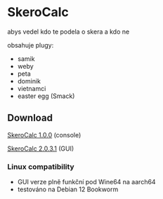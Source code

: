 # SkeroCalc
abys vedel kdo te podela o skera a kdo ne

obsahuje plugy:
- samik
- weby
- peta
- dominik
- vietnamci
- easter egg (Smack)

## Download
[SkeroCalc 1.0.0](https://github.com/denyyys/skerocalc/releases/tag/release) (console)

[SkeroCalc 2.0.3.1](https://github.com/denyyys/skerocalc/releases/download/release232) (GUI)

### Linux compatibility
- GUI verze plně funkční pod Wine64 na aarch64
- testováno na Debian 12 Bookworm
